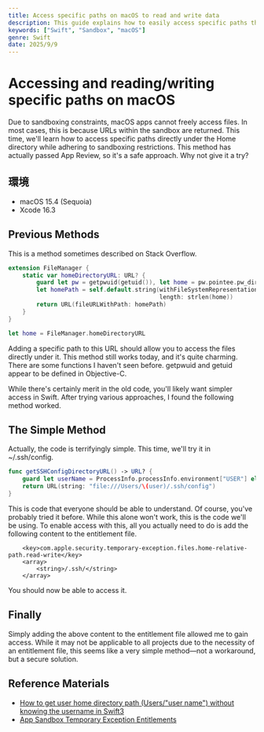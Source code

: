 ```yaml
---
title: Access specific paths on macOS to read and write data
description: This guide explains how to easily access specific paths that are difficult to reach using Sandbox. By properly editing the entitlement file, you can read and write files outside the sandbox.
keywords: ["Swift", "Sandbox", "macOS"]
genre: Swift
date: 2025/9/9
---
```

# Accessing and reading/writing specific paths on macOS
Due to sandboxing constraints, macOS apps cannot freely access files. In most cases, this is because URLs within the sandbox are returned. This time, we'll learn how to access specific paths directly under the Home directory while adhering to sandboxing restrictions.
This method has actually passed App Review, so it's a safe approach. Why not give it a try?

## 環境
- macOS 15.4 (Sequoia)
- Xcode 16.3
  
## Previous Methods
This is a method sometimes described on Stack Overflow.
```swift
extension FileManager {
    static var homeDirectoryURL: URL? {
        guard let pw = getpwuid(getuid()), let home = pw.pointee.pw_dir else { return nil }
        let homePath = self.default.string(withFileSystemRepresentation: home,
                                           length: strlen(home))
        return URL(fileURLWithPath: homePath)
    }
}

let home = FileManager.homeDirectoryURL
```
Adding a specific path to this URL should allow you to access the files directly under it.
This method still works today, and it's quite charming. There are some functions I haven't seen before. getpwuid and getuid appear to be defined in Objective-C.

While there's certainly merit in the old code, you'll likely want simpler access in Swift. After trying various approaches, I found the following method worked.
## The Simple Method
Actually, the code is terrifyingly simple. This time, we'll try it in ~/.ssh/config.
```swift
func getSSHConfigDirectoryURL() -> URL? {
    guard let userName = ProcessInfo.processInfo.environment["USER"] else { return nil }
    return URL(string: "file:///Users/\(user)/.ssh/config")
}
```
This is code that everyone should be able to understand. Of course, you've probably tried it before. While this alone won't work, this is the code we'll be using.
To enable access with this, all you actually need to do is add the following content to the entitlement file.
```plist
	<key>com.apple.security.temporary-exception.files.home-relative-path.read-write</key>
	<array>
		<string>/.ssh/</string>
	</array>
```
You should now be able to access it.

## Finally
Simply adding the above content to the entitlement file allowed me to gain access. While it may not be applicable to all projects due to the necessity of an entitlement file, this seems like a very simple method—not a workaround, but a secure solution.

## Reference Materials
- [How to get user home directory path (Users/"user name") without knowing the username in Swift3](https://stackoverflow.com/questions/41383054/how-to-get-user-home-directory-path-users-user-name-without-knowing-the-user)
- [App Sandbox Temporary Exception Entitlements](https://developer.apple.com/library/archive/documentation/Miscellaneous/Reference/EntitlementKeyReference/Chapters/AppSandboxTemporaryExceptionEntitlements.html)